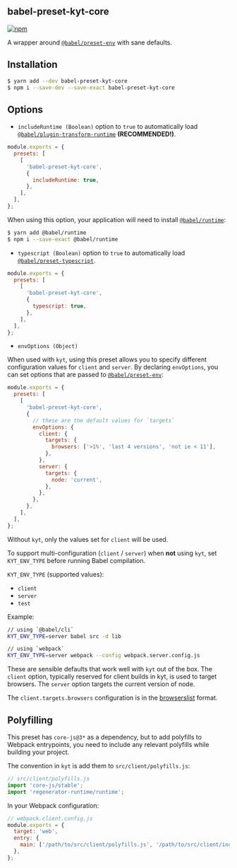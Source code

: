 ## babel-preset-kyt-core

[![npm](https://img.shields.io/npm/v/babel-preset-kyt-core.svg?maxAge=2592000)](https://www.npmjs.com/package/babel-preset-kyt-core)

A wrapper around [`@babel/preset-env`](https://babeljs.io/docs/en/babel-preset-env) with sane defaults.

## Installation

```sh
$ yarn add --dev babel-preset-kyt-core
$ npm i --save-dev --save-exact babel-preset-kyt-core
```

## Options

- `includeRuntime (Boolean)` option to `true` to automatically load [`@babel/plugin-transform-runtime`](https://babeljs.io/docs/en/babel-plugin-transform-runtime) **(RECOMMENDED!)**.

```js
module.exports = {
  presets: [
    [
      'babel-preset-kyt-core',
      {
        includeRuntime: true,
      },
    ],
  ],
};
```

When using this option, your application will need to install [`@babel/runtime`](https://babeljs.io/docs/en/babel-runtime):

```sh
$ yarn add @babel/runtime
$ npm i --save-exact @babel/runtime
```

- `typescript (Boolean)` option to `true` to automatically load [`@babel/preset-typescript`](https://babeljs.io/docs/en/babel-preset-typescript).

```js
module.exports = {
  presets: [
    [
      'babel-preset-kyt-core',
      {
        typescript: true,
      },
    ],
  ],
};
```

- `envOptions (Object)`

When used with `kyt`, using this preset allows you to specify different configuration values for `client` and `server`. By declaring `envOptions`, you can set options that are passed to [`@babel/preset-env`](https://babeljs.io/docs/en/babel-preset-env):

```js
module.exports = {
  presets: [
    [
      'babel-preset-kyt-core',
      {
        // these are the default values for `targets`
        envOptions: {
          client: {
            targets: {
              browsers: ['>1%', 'last 4 versions', 'not ie < 11'],
            },
          },
          server: {
            targets: {
              node: 'current',
            },
          },
        },
      },
    ],
  ],
};
```

Without `kyt`, only the values set for `client` will be used.

To support multi-configuration (`client` / `server`) when **not** using `kyt`, set `KYT_ENV_TYPE` before running Babel compilation.

`KYT_ENV_TYPE` (supported values):

- `client`
- `server`
- `test`

Example:

```sh
// using `@babel/cli`
KYT_ENV_TYPE=server babel src -d lib

// using `webpack`
KYT_ENV_TYPE=server webpack --config webpack.server.config.js
```

These are sensible defaults that work well with `kyt` out of the box. The `client` option, typically reserved for client builds in kyt, is used to target browsers. The `server` option targets the current version of node.

The `client.targets.browsers` configuration is in the [browserslist](https://github.com/sitespeedio/browsertime) format.

## Polyfilling

This preset has `core-js@3*` as a dependency, but to add polyfills to Webpack entrypoints, you need to include any relevant polyfills while building your project.

The convention in `kyt` is add them to `src/client/polyfills.js`:

```js
// src/client/polyfills.js
import 'core-js/stable';
import 'regenerator-runtime/runtime';
```

In your Webpack configuration:

```js
// webpack.client.config.js
module.exports = {
  target: 'web',
  entry: {
    main: ['/path/to/src/client/polyfills.js', '/path/to/src/client/index.js'],
  },
};
```
